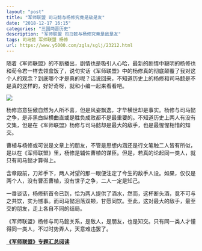 ```yaml
---
layout: "post"
title: "军师联盟 司马懿与杨修究竟是敌是友"
date: "2018-12-17 16:15"
categories: "三国两晋历史"
description: "军师联盟 司马懿与杨修究竟是敌是友"
tags: 司马懿 军师联盟 杨修
url: https://www.y5000.com/zgls/sglj/23212.html
---
```






随着《军师联盟》的不断播出，剧情也是吸引人心哈，最新的剧情中聪明的杨修也和荀令君一样去领盒饭了，说句实话《军师联盟》中的杨修真的彻底颠覆了我对这个人的观念？到底哪个才是真的呢？话说回来，不知道历史上的杨修和司马懿是不是真的这样的，好好奇呀，就和小编一起来看看吧。

![](https://img.y5000.com/uploads/allimg/170704/8-1FF4145200521.jpg)

杨修恣意狂傲自然为人所不喜，但是风姿飘逸，才华横世却是事实。杨修与司马懿之争，是非黑白纵横曲直或是胜负成败都不是最重要的。不知道历史上两人有没有交集，但是在《军师联盟》杨修与司马懿却是最大的敌手，也是最惺惺相惜的知交。

曹植与杨修或可说是文章上的朋友，不管是思想内涵还是行文笔触二人皆有所似，是以在《军师联盟》里，杨修是辅佐曹植的谋臣。但是，若真的论起同一类人，就只有司马懿才算得上。

含章殿前，刀斧手下，两人对望的那一眼便注定了今生的敌手人设。如果，仅仅是两个人，没有曹丕曹植，没有世子之争，二人一定是知己。

一番谈话，杨修斩首令已到，恰为两人提供了酒水，然而，这杯断头酒，竟不可与之共饮，实为憾事。而司马懿泪落双颊，甘愿同饮。至此，这对最大的敌手，最至交的朋友，走上各自不同的结局。

《军师联盟》杨修与司马懿关系，是敌人，是朋友，也是知交。只有同一类人才懂得同一类人，不过时势弄人，天意难违罢了。

**[《军师联盟》专题汇总阅读](https://www.y5000.com/zgls/sglj/23240.html)**
